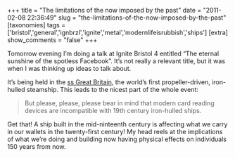 +++
title = "The limitations of the now imposed by the past"
date = "2011-02-08 22:36:49"
slug = "the-limitations-of-the-now-imposed-by-the-past"
[taxonomies]
tags = ['bristol','general','ignbrzl','ignite','metal','modernlifeisrubbish','ships']
[extra]
show_comments = "false"
+++

Tomorrow evening I’m doing a talk at Ignite Bristol 4 entitled “The eternal sunshine of the spotless Facebook”. It’s not really a relevant title, but it was when I was thinking up ideas to talk about.

It’s being held in the [ss Great Britain](http://en.wikipedia.org/wiki/Ss_great_britain), the world’s first propeller-driven, iron-hulled steamship. This leads to the nicest part of the whole event:

> But please, please, please bear in mind that modern card reading devices are incompatible with 19th century iron-hulled ships.

Get that! A ship built in the mid-ninteenth century is affecting what we carry in our wallets in the twenty-first century! My head reels at the implications of what we’re doing and building now having physical effects on individuals 150 years from now.
